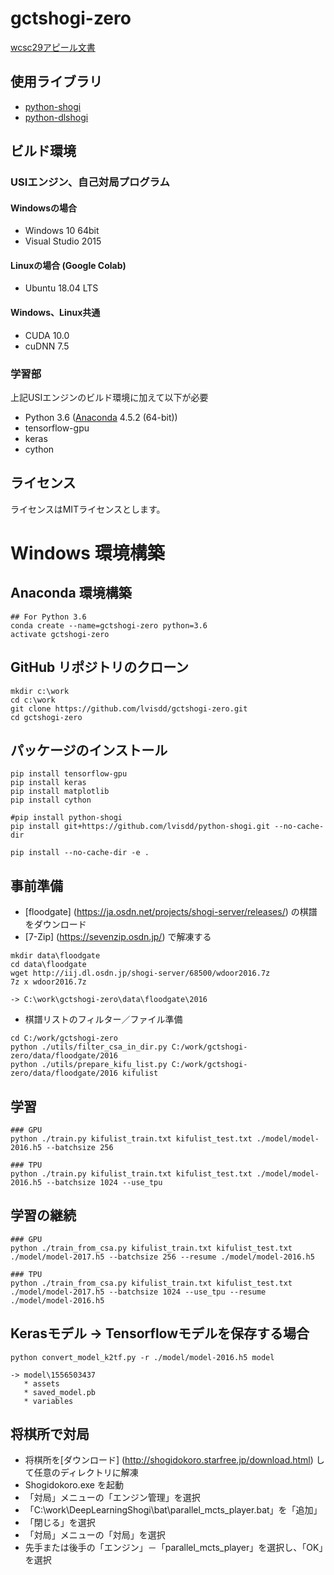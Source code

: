 # gctshogi-zero

[wcsc29アピール文書](https://gist.github.com/lvisdd/9b49ab88600fa242f2138fad4eb06caf)

## 使用ライブラリ
* [python-shogi](https://github.com/gunyarakun/python-shogi)
* [python-dlshogi](https://github.com/TadaoYamaoka/python-dlshogi)

## ビルド環境
### USIエンジン、自己対局プログラム
#### Windowsの場合
* Windows 10 64bit
* Visual Studio 2015
#### Linuxの場合 (Google Colab)
* Ubuntu 18.04 LTS
#### Windows、Linux共通
* CUDA 10.0
* cuDNN 7.5

### 学習部
上記USIエンジンのビルド環境に加えて以下が必要
* Python 3.6 ([Anaconda](https://www.continuum.io/downloads) 4.5.2 (64-bit))
* tensorflow-gpu
* keras
* cython

## ライセンス
ライセンスはMITライセンスとします。

# Windows 環境構築

## Anaconda 環境構築

``` dos
## For Python 3.6
conda create --name=gctshogi-zero python=3.6
activate gctshogi-zero
```

## GitHub リポジトリのクローン

``` dos
mkdir c:\work
cd c:\work
git clone https://github.com/lvisdd/gctshogi-zero.git
cd gctshogi-zero
```

## パッケージのインストール

``` dos
pip install tensorflow-gpu
pip install keras
pip install matplotlib
pip install cython

#pip install python-shogi
pip install git+https://github.com/lvisdd/python-shogi.git --no-cache-dir

pip install --no-cache-dir -e .
```

## 事前準備

* [floodgate] (https://ja.osdn.net/projects/shogi-server/releases/) の棋譜をダウンロード
* [7-Zip] (https://sevenzip.osdn.jp/) で解凍する

``` dos
mkdir data\floodgate
cd data\floodgate
wget http://iij.dl.osdn.jp/shogi-server/68500/wdoor2016.7z
7z x wdoor2016.7z

-> C:\work\gctshogi-zero\data\floodgate\2016
```

* 棋譜リストのフィルター／ファイル準備

``` dos
cd C:/work/gctshogi-zero
python ./utils/filter_csa_in_dir.py C:/work/gctshogi-zero/data/floodgate/2016
python ./utils/prepare_kifu_list.py C:/work/gctshogi-zero/data/floodgate/2016 kifulist
```

## 学習

``` dos
### GPU
python ./train.py kifulist_train.txt kifulist_test.txt ./model/model-2016.h5 --batchsize 256

### TPU
python ./train.py kifulist_train.txt kifulist_test.txt ./model/model-2016.h5 --batchsize 1024 --use_tpu
```

## 学習の継続

``` dos
### GPU
python ./train_from_csa.py kifulist_train.txt kifulist_test.txt ./model/model-2017.h5 --batchsize 256 --resume ./model/model-2016.h5

### TPU
python ./train_from_csa.py kifulist_train.txt kifulist_test.txt ./model/model-2017.h5 --batchsize 1024 --use_tpu --resume ./model/model-2016.h5
```

## Kerasモデル -> Tensorflowモデルを保存する場合

```
python convert_model_k2tf.py -r ./model/model-2016.h5 model

-> model\1556503437
   * assets
   * saved_model.pb
   * variables
```

## 将棋所で対局

* 将棋所を[ダウンロード] (http://shogidokoro.starfree.jp/download.html) して任意のディレクトリに解凍
* Shogidokoro.exe を起動
* 「対局」メニューの「エンジン管理」を選択
* 「C:\work\DeepLearningShogi\bat\parallel_mcts_player.bat」を「追加」
* 「閉じる」を選択
* 「対局」メニューの「対局」を選択
* 先手または後手の「エンジン」－「parallel_mcts_player」を選択し、「OK」を選択

